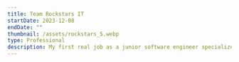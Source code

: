 ```yaml
---
title: Team Rockstars IT
startDate: 2023-12-08
endDate: ""
thumbnail: /assets/rockstars_5.webp
type: Professional
description: My first real job as a junior software engineer specialized in web development!
---
```

